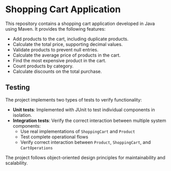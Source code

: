# Shopping Cart Application

This repository contains a shopping cart application developed in Java using Maven. It provides the following features:

- Add products to the cart, including duplicate products.
- Calculate the total price, supporting decimal values.
- Validate products to prevent null entries.
- Calculate the average price of products in the cart.
- Find the most expensive product in the cart.
- Count products by category.
- Calculate discounts on the total purchase.

## Testing

The project implements two types of tests to verify functionality:

- **Unit tests**: Implemented with JUnit to test individual components in isolation.
- **Integration tests**: Verify the correct interaction between multiple system components:
  - Use real implementations of `ShoppingCart` and `Product`
  - Test complete operational flows
  - Verify correct interaction between `Product`, `ShoppingCart`, and `CartOperations`

The project follows object-oriented design principles for maintainability and scalability.